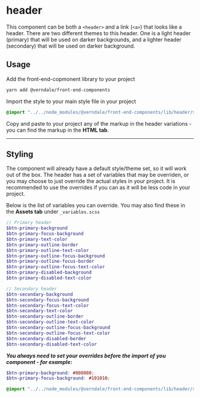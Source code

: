 # header
This component can be both a `<header>` and a link (`<a>`) that looks like a header.
There are two different themes to this header. One is a light header (primary) that will be used on darker backgrounds, and a lighter header (secondary) that will be used on darker background.

## Usage
Add the front-end-copmonent library to your project
```bash
yarn add @verndale/front-end-components
```

Import the style to your main style file in your project
```scss
@import "../../node_modules/@verndale/front-end-components/lib/header/styles";
```

Copy and paste to your project any of the markup in the header variations - you can find the markup in the **HTML tab**.

_________

## Styling
The component will already have a default style/theme set, so it will work out of the box.
The header has a set of variables that may be overriden, or you may choose to just override the actual styles in your project.
It is recommended to use the overrides if you can as it will be less code in your project.

Below is the list of variables you can override. You may also find these in the **Assets tab** under `_variables.scss`
```scss
// Primary header
$btn-primary-background
$btn-primary-focus-background
$btn-primary-text-color
$btn-primary-outline-border
$btn-primary-outline-text-color
$btn-primary-outline-focus-background
$btn-primary-outline-focus-border
$btn-primary-outline-focus-text-color
$btn-primary-disabled-background
$btn-primary-disabled-text-color

// Secondary header
$btn-secondary-background
$btn-secondary-focus-background
$btn-secondary-focus-text-color
$btn-secondary-text-color
$btn-secondary-outline-border
$btn-secondary-outline-text-color
$btn-secondary-outline-focus-background
$btn-secondary-outline-focus-text-color
$btn-secondary-disabled-border
$btn-secondary-disabled-text-color
```

***You always need to set your overrides before the import of you component - for example:***
```scss
$btn-primary-background: #808080;
$btn-primary-focus-background: #101010;

@import "../../node_modules/@verndale/front-end-components/lib/header/styles";
```
